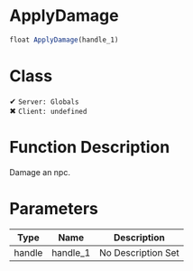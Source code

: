 # ApplyDamage
```js
float ApplyDamage(handle_1)
```
# Class
✔ `Server: Globals`  
✖ `Client: undefined`  

# Function Description
Damage an npc.
# Parameters
Type|Name|Description
--|--|--
handle|handle_1|No Description Set
